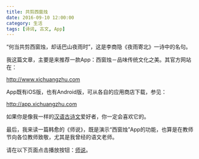 ```yaml
---
title: 共剪西窗烛
date: 2016-09-10 12:00:00
category: 生活
tags: [诗词, 古文, App]
---
```


“何当共剪西窗烛，却话巴山夜雨时”，这是李商隐《夜雨寄北》一诗中的名句。

<!--more-->

我这篇文章，主要是来推荐一款App：西窗烛－品味传统文化之美。其官方网站在：

<http://www.xichuangzhu.com>

App既有iOS版，也有Android版，可从各自的应用商店下载，参见：

<http://app.xichuangzhu.com>

如果你是像我一样的[汉语古诗文](https://verse.shengbin.me/)爱好者，你一定会喜欢它的。

最后，我来读一篇韩愈的《师说》，既是演示“西窗烛”App的功能，也算是在教师节向各位教师致敬，尤其是我曾经的语文老师。

请在以下页面点击播放按钮：[师说](http://www.xichuangzhu.com/h5/work_audio/57d2d602bf22ec005fa2d493)。